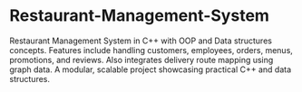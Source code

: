 # Restaurant-Management-System
Restaurant Management System in C++ with OOP and Data structures concepts. Features include handling customers, employees, orders, menus, promotions, and reviews. Also integrates delivery route mapping using graph data. A modular, scalable project showcasing practical C++ and data structures.
